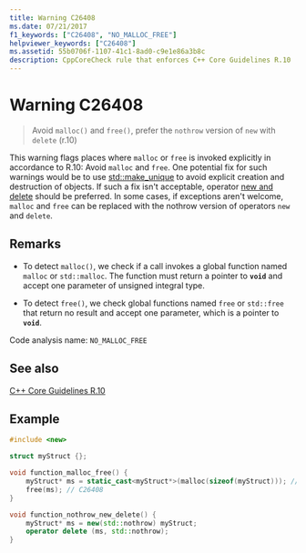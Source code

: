 ```yaml
---
title: Warning C26408
ms.date: 07/21/2017
f1_keywords: ["C26408", "NO_MALLOC_FREE"]
helpviewer_keywords: ["C26408"]
ms.assetid: 55b0706f-1107-41c1-8ad0-c9e1e86a3b8c
description: CppCoreCheck rule that enforces C++ Core Guidelines R.10
---
```

# Warning C26408

> Avoid `malloc()` and `free()`, prefer the `nothrow` version of `new` with `delete` (r.10)

This warning flags places where `malloc` or `free` is invoked explicitly in accordance to R.10: Avoid `malloc` and `free`. One potential fix for such warnings would be to use [std::make_unique](../standard-library/memory-functions.md#make_unique) to avoid explicit creation and destruction of objects. If such a fix isn't acceptable, operator [new and delete](../cpp/new-and-delete-operators.md) should be preferred. In some cases, if exceptions aren't welcome, `malloc` and `free` can be replaced with the nothrow version of operators `new` and `delete`.

## Remarks

- To detect `malloc()`, we check if a call invokes a global function named `malloc` or `std::malloc`. The function must return a pointer to **`void`** and accept one parameter of unsigned integral type.

- To detect `free()`, we check global functions named `free` or `std::free` that return no result and accept one parameter, which is a pointer to **`void`**.

Code analysis name: `NO_MALLOC_FREE`

## See also

[C++ Core Guidelines R.10](https://isocpp.github.io/CppCoreGuidelines/CppCoreGuidelines#r10-avoid-malloc-and-free)

## Example

```cpp
#include <new>

struct myStruct {};

void function_malloc_free() {
    myStruct* ms = static_cast<myStruct*>(malloc(sizeof(myStruct))); // C26408
    free(ms); // C26408
}

void function_nothrow_new_delete() {
    myStruct* ms = new(std::nothrow) myStruct;
    operator delete (ms, std::nothrow);
}
```
